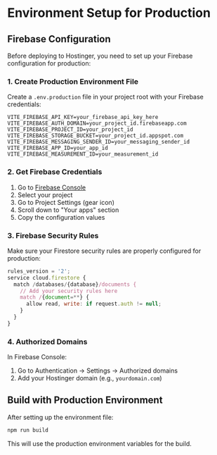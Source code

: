 # Environment Setup for Production

## Firebase Configuration

Before deploying to Hostinger, you need to set up your Firebase configuration for production:

### 1. Create Production Environment File
Create a `.env.production` file in your project root with your Firebase credentials:

```env
VITE_FIREBASE_API_KEY=your_firebase_api_key_here
VITE_FIREBASE_AUTH_DOMAIN=your_project_id.firebaseapp.com
VITE_FIREBASE_PROJECT_ID=your_project_id
VITE_FIREBASE_STORAGE_BUCKET=your_project_id.appspot.com
VITE_FIREBASE_MESSAGING_SENDER_ID=your_messaging_sender_id
VITE_FIREBASE_APP_ID=your_app_id
VITE_FIREBASE_MEASUREMENT_ID=your_measurement_id
```

### 2. Get Firebase Credentials
1. Go to [Firebase Console](https://console.firebase.google.com/)
2. Select your project
3. Go to Project Settings (gear icon)
4. Scroll down to "Your apps" section
5. Copy the configuration values

### 3. Firebase Security Rules
Make sure your Firestore security rules are properly configured for production:

```javascript
rules_version = '2';
service cloud.firestore {
  match /databases/{database}/documents {
    // Add your security rules here
    match /{document=**} {
      allow read, write: if request.auth != null;
    }
  }
}
```

### 4. Authorized Domains
In Firebase Console:
1. Go to Authentication → Settings → Authorized domains
2. Add your Hostinger domain (e.g., `yourdomain.com`)

## Build with Production Environment
After setting up the environment file:
```bash
npm run build
```

This will use the production environment variables for the build. 